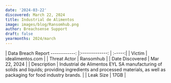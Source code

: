 ```yaml
---
date: '2024-03-22'
discovered: March 22, 2024
title: Industrial de Alimentos
image: images/blog/Ransomhub.png
author: Breachsense Support
draft: false
yearmonths: 2024/march
---
```



| Data Breach Report
------------:     |:-------------:    | :-----:|
| Victim      | idealimentos.com      | 
| Threat Actor      | Ransomhub      | 
| Date Discovered      | Mar 22, 2024      | 
| Description      | Industrial de Alimentos EYL SA manufacturing of solids and liquids; providing ingredients and processed materials, as well as packaging for food industry brands.      | 
| Leak Size      | 17GB      | 


